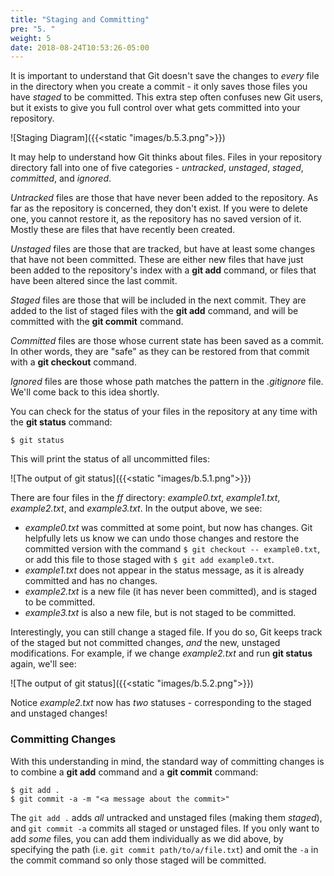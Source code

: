```yaml
---
title: "Staging and Committing"
pre: "5. "
weight: 5
date: 2018-08-24T10:53:26-05:00
---
```


It is important to understand that Git doesn't save the changes to _every_ file in the directory when you create a commit - it only saves those files you have _staged_ to be committed. This extra step often confuses new Git users, but it exists to give you full control over what gets committed into your repository.

![Staging Diagram]({{<static "images/b.5.3.png">}})

It may help to understand how Git thinks about files.  Files in your repository directory fall into one of five categories - _untracked_, _unstaged_, _staged_, _committed_, and _ignored_.  

_Untracked_ files are those that have never been added to the repository.  As far as the repository is concerned, they don't exist.  If you were to delete one, you cannot restore it, as the repository has no saved version of it.  Mostly these are files that have recently been created.

_Unstaged_ files are those that are tracked, but have at least some changes that have not been committed.  These are either new files that have just been added to the repository's index with a **git add** command, or files that have been altered since the last commit.

_Staged_ files are those that will be included in the next commit.  They are added to the list of staged files with the **git add** command, and will be committed with the **git commit** command.

_Committed_ files are those whose current state has been saved as a commit.  In other words, they are "safe" as they can be restored from that commit with a **git checkout** command.

_Ignored_ files are those whose path matches the pattern in the _.gitignore_ file.  We'll come back to this idea shortly.

You can check for the status of your files in the repository at any time with the **git status** command:

```
$ git status 
```

This will print the status of all uncommitted files:

![The output of git status]({{<static "images/b.5.1.png">}})

There are four files in the _ff_ directory: _example0.txt_, _example1.txt_, _example2.txt_, and _example3.txt_. In the output above, we see:

* _example0.txt_ was committed at some point, but now has changes.  Git helpfully lets us know we can undo those changes and restore the committed version with the command `$ git checkout -- example0.txt`, or add this file to those staged with `$ git add example0.txt`.
* _example1.txt_ does not appear in the status message, as it is already committed and has no changes.
* _example2.txt_ is a new file (it has never been committed), and is staged to be committed.
* _example3.txt_ is also a new file, but is not staged to be committed.

Interestingly, you can still change a staged file.  If you do so, Git keeps track of the staged but not committed changes, _and_ the new, unstaged modifications.  For example, if we change _example2.txt_ and run **git status** again, we'll see:

![The output of git status]({{<static "images/b.5.2.png">}})

Notice _example2.txt_ now has _two_ statuses - corresponding to the staged and unstaged changes!

### Committing Changes 

With this understanding in mind, the standard way of committing changes is to combine a **git add** command and a **git commit** command:

```
$ git add .
$ git commit -a -m "<a message about the commit>"
```

The `git add .` adds _all_ untracked and unstaged files (making them _staged_), and `git commit -a` commits all staged or unstaged files.  If you only want to add _some_ files, you can add them individually as we did above, by specifying the path (i.e. `git commit path/to/a/file.txt`) and omit the `-a` in the commit command so only those staged will be committed.  